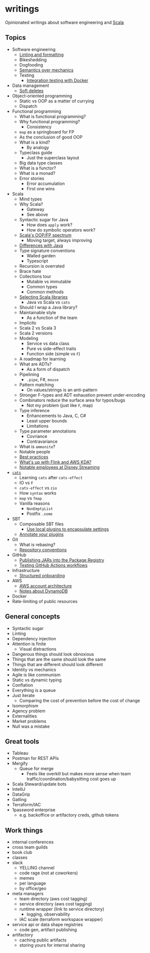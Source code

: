 # writings

Opinionated writings about software engineering and [Scala](https://github.com/scala)

## Topics

* Software engineering
  * [Linting and formatting](linting-and-formatting.md)
  * Bikeshedding
  * Dogfooding
  * [Semantics over mechanics](semantics-over-mecahnics.md)
  * Testing
    * [Integration testing with Docker](integration-testing-with-docker.md)
* Data management
  * [Soft deletes](soft-deletes.md)
* Object-oriented programming
  * Static vs OOP as a matter of currying
  * Dispatch
* Functional programming
  * What is functional programming?
  * Why functional programming?
    * Consistency
  * `map` as a springboard for FP
  * As the conclusion of good OOP
  * What is a kind?
    * By analogy
  * Typeclass guide
      * Just the superclass layout
  * Big data type classes
  * What is a functor?
  * What is a monad?
  * Error stories
    * Error accumulation
    * First one wins
* Scala
  * Mind types
  * Why Scala?
    * Gateway
    * See above
  * Syntactic sugar for Java
    * How does `apply` work?
    * How do symbolic operators work?
  * [Scala's OOP/FP spectrum](scala-spectrum.md)
    * Moving target, always improving
  * [Differences with Java](scala-differences-with-java.md)
  * Type signature conventions
    * Walled garden
    * Typescript
  * Recursion is overrated
  * Brace hate
  * Collections tour
    * Mutable vs immutable
    * Common types
    * Common methods
  * [Selecting Scala libraries](selecting-scala-libraries.md)
    * Java vs Scala vs `cats`
  * Should I wrap a Java library?
  * Maintainable style
    * As a function of the team
  * Implicits
  * Scala 2 vs Scala 3
  * Scala 2 versions
  * Modeling
    * Service vs data class
    * Pure vs side-effect traits
    * Function side (simple vs `F`)
  * A roadmap for learning
  * What are ADTs?
    * As a form of dispatch
  * Pipelining
    * `.pipe`, F#, `mouse`
  * Pattern matching
    * On values/strings is an anti-pattern
  * Stronger F-types and ADT exhaustion prevent under-encoding
  * Combinators reduce the surface area for typos/bugs
    * Not my problem (just like `F`, map)
  * Type inference
    * Enhancements to Java, C, C#
    * Least upper bounds
    * Limitations
  * Type parameter annotations
    * Covriance
    * Contravariance
  * What is `ammonite`?
  * Notable people
  * [Best practices](scala-best-practices.md)
  * [What's up with Flink and AWS KDA?](scala-and-flink.md)
  * [Notable employees at Disney Streaming](disney-streaming.md)
* [`cats`](https://github.com/typelevel/cats)
  * Learning `cats` after `cats-effect`
  * IO vs `F`
  * `cats-effect` vs `zio`
  * How `syntax` works
  * `map` vs `fmap`
  * Vanilla reasons
    * `NonEmptyList`
    * Postfix `.some`
* SBT
  * Composable SBT files
    * [Use local plugins to encapsulate settings](use-local-sbt-plugins-to-encapsulate-settings.md)
  * [Annotate your plugins](annotate-your-sbt-plugins.md)
* Git
  * What is rebasing?
  * [Repository conventions](repository-conventions.md)
* GitHub
  * [Publishing JARs into the Package Registry](github-package-registry.md)
  * [Testing GitHub Actions workflows](testing-gha-workflows.md)
* Infrastructure
  * [Structured onboarding](structured-onboarding.md)
* AWS
  * [AWS account architecture](aws-account-architecture.md)
  * [Notes about DynamoDB](dynamodb.md)
* Docker
* Rate-limiting of public resources

## General concepts

- Syntactic sugar
- Linting
- Dependency injection
- Attention is finite
  - Visual distractions
- Dangerous things should look obnoxious
- Things that are the same should look the same
- Things that are different should look different
- Identity vs mechanics
- Agile is like communism
- Static vs dynamic typing
- Conflation
- Everything is a queue
- Just iterate
  - Comparing the cost of prevention before the cost of change
- Isomorphism
- Agency problem
- Externalities
- Market problems
- Null was a mistake

## Great tools
- Tableau
- Postman for REST APIs
- Mergify
  - Queue for merge
    - Feels like overkill but makes more sense when team traffic/coordination/babysitting cost goes up
- Scala Steward/update bots
- IntelliJ
- DataGrip
- Gatling
- Terraform/IAC
- 1password enterprise
  - e.g. backoffice or artifactory creds, github tokens

## Work things
- internal conferences
- cross team guilds
- book club
- classes
- slack
  - YELLING channel
  - code rage (not at coworkers)
  - memes
  - per language
  - by office/geo
- meta managers
  - team directory (aws cost tagging)
  - service directory (aws cost tagging)
  - runtime wrapper (link to service directory)
    - logging, observability
  - IAC scale (terraform workspace wrapper)
- service api or data shape registries
  - code gen, artifact publishing
- artifactory
  - caching public artifacts
  - storing yours for internal sharing
